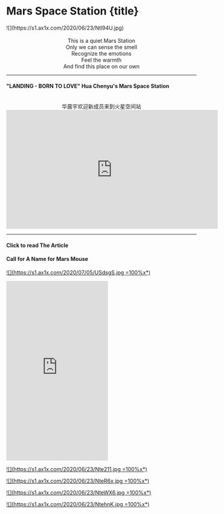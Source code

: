# Mars Space Station {title}
<div class="background" markdown="1">
![](https://s1.ax1x.com/2020/06/23/Ntl94U.jpg)
</div>

<center style="white-space: pre-line">
This is a quiet Mars Station
Only we can sense the smell
Recognize the emotions
Feel the warmth
And find this place on our own
</center>

----------------------------------------
#### "LANDING - BORN TO LOVE" Hua Chenyu's Mars Space Station
<center style="white-space: pre-line">
 华晨宇欢迎新成员来到火星空间站
 </center>
<iframe width="560" height="315" src="https://www.youtube.com/embed/WfGXa99VcKQ" frameborder="0" allow="accelerometer; autoplay; encrypted-media; gyroscope; picture-in-picture" allowfullscreen></iframe>

----------------------------------------

#### Click to read The Article

#### Call for A Name for Mars Mouse
[![](https://s1.ax1x.com/2020/07/05/USdsgS.jpg =100%x*)](https://www.facebook.com/notes/hua-chenyu-english-subs/call-for-a-name-for-mars-mouse/3384310618280904/)

<iframe src="https://www.facebook.com/plugins/video.php?href=https%3A%2F%2Fwww.facebook.com%2FHuamazing%2Fvideos%2F2847042565399961%2F&show_text=0&width=269" width="269" height="476" style="border:none;overflow:hidden" scrolling="no" frameborder="0" allowTransparency="true" allowFullScreen="true"></iframe>

[![](https://s1.ax1x.com/2020/06/23/Nte211.jpg =100%x*)](https://www.facebook.com/notes/hua-chenyu-english-subs/from-mars-space-station-hello-please-take-care-of-me/3277552662290034/)

[![](https://s1.ax1x.com/2020/06/23/NteR6x.jpg =100%x*)](https://www.facebook.com/notes/hua-chenyu-english-subs/welcome-home/3243585539020080/)

[![](https://s1.ax1x.com/2020/06/23/NteWX6.jpg =100%x*)](https://www.facebook.com/notes/hua-chenyu-english-subs/message-from-mars-space-station-on-wechat-today/3263947740317193/)

[![](https://s1.ax1x.com/2020/06/23/NtehnK.jpg =100%x*)](https://www.facebook.com/notes/hua-chenyu-english-subs/about-mars-space-station/3202137896498178/)


